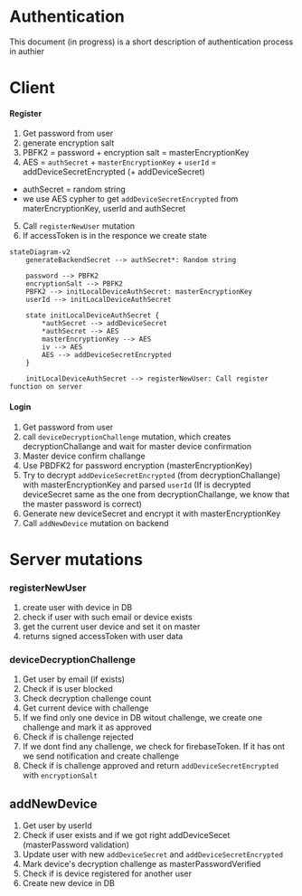 # Authentication

This document (in progress) is a short description of authentication process in authier

# Client

#### Register

1. Get password from user
2. generate encryption salt
3. PBFK2 = password + encryption salt = masterEncryptionKey
4. AES = `authSecret` + `masterEncryptionKey` + `userId` = addDeviceSecretEncrypted (+ addDeviceSecret)

- authSecret = random string
- we use AES cypher to get `addDeviceSecretEncrypted` from materEncryptionKey, userId and authSecret

5. Call `registerNewUser` mutation
6. If accessToken is in the responce we create state

```mermaid
stateDiagram-v2
    generateBackendSecret --> authSecret*: Random string

    password --> PBFK2
    encryptionSalt --> PBFK2
    PBFK2 --> initLocalDeviceAuthSecret: masterEncryptionKey
    userId --> initLocalDeviceAuthSecret

    state initLocalDeviceAuthSecret {
        *authSecret --> addDeviceSecret
        *authSecret --> AES
        masterEncryptionKey --> AES
        iv --> AES
        AES --> addDeviceSecretEncrypted
    }

    initLocalDeviceAuthSecret --> registerNewUser: Call register function on server
```

#### Login

1. Get password from user
2. call `deviceDecryptionChallenge` mutation, which creates decryptionChallange and wait for master device confirmation
3. Master device confirm challange
4. Use PBDFK2 for password encryption (masterEncryptionKey)
5. Try to decrypt `addDeviceSecretEncrypted` (from decryptionChallange) with masterEncryptionKey and parsed `userId`
   (If is decrypted deviceSecret same as the one from decryptionChallange, we know that the master password is correct)
6. Generate new deviceSecret and encrypt it with masterEncryptionKey
7. Call `addNewDevice` mutation on backend

# Server mutations

### registerNewUser

1. create user with device in DB
2. check if user with such email or device exists
3. get the current user device and set it on master
4. returns signed accessToken with user data

### deviceDecryptionChallenge

1. Get user by email (if exists)
2. Check if is user blocked
3. Check decryption challenge count
4. Get current device with challenge
5. If we find only one device in DB witout challenge, we create one challenge and mark it as approved
6. Check if is challenge rejected
7. If we dont find any challenge, we check for firebaseToken. If it has ont we send notification and create challenge
8. Check if is challenge approved and return `addDeviceSecretEncrypted` with `encryptionSalt`

## addNewDevice

1. Get user by userId
2. Check if user exists and if we got right addDeviceSecet (masterPassword validation)
3. Update user with new `addDeviceSecret` and `addDeviceSecretEncrypted`
4. Mark device's decryption challenge as masterPasswordVerified
5. Check if is device registered for another user
6. Create new device in DB
